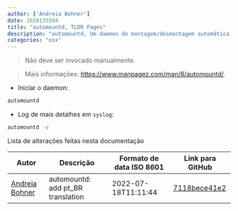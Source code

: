 ```yaml
---
author: ['Andreia Bohner']
date: 1658135504
title: "automountd, TLDR Pages"
description: "automountd, Um daemon de montagem/desmontagem automática para `autofs`. Iniciado sob demanda por `launchd`."
categories: "osx"
---
```

> Não deve ser invocado manualmente.

> Mais informações: <https://www.manpagez.com/man/8/automountd/>.

- Iniciar o daemon:

```bash
automountd
```

- Log de mais detalhes em `syslog`:

```bash
automountd -v
```
Lista de alterações feitas nesta documentação


Autor | Descrição | Formato de data ISO 8601 | Link para GitHub
------|-----|-----|-----
[Andreia Bohner](mailto:andreiabohner@gmail.com) | automountd: add pt_BR translation | 2022-07-18T11:11:44 | [7118bece41e2](https://github.com/tldr-pages/tldr/commit/7118bece41e29b734d490e8ec615f197f7306ddb)

